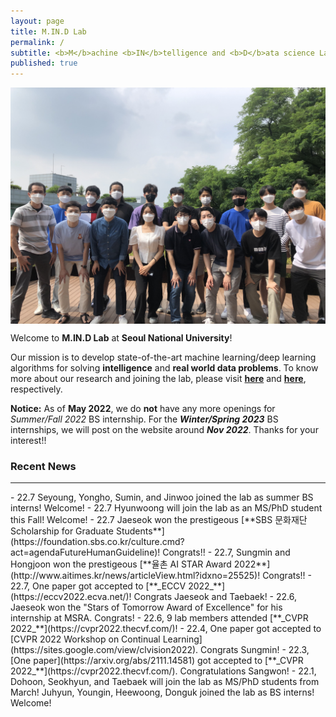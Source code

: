 ```yaml
---
layout: page
title: M.IN.D Lab
permalink: /
subtitle: <b>M</b>achine <b>IN</b>telligence and <b>D</b>ata science Laboratory
published: true
---
```

<img src="img/lab_photo.jpeg" width="820" align="center"/>

<!--**We recently moved to [Seoul National University ECE](https://ee.snu.ac.kr) as of March 01, 2021!**-->

Welcome to **M.IN.D Lab** at **Seoul National University**! 

Our mission is to develop state-of-the-art machine learning/deep learning algorithms for solving **intelligence** and **real world data problems**. To know more about our research and joining the lab, please visit [**here**](projects/project) and [**here**](people/joinus.md), respectively.

<!-- To know more about the lab, you may read this [**feature**](https://webzine.skku.edu/skkuzine/section/culture03.do?articleNo=76954&pager.offset=0&pagerLimit=10) written while we were at SKKU (in Korean).     -->


**Notice:** As of **May 2022**, we do **not** have any more openings for _Summer/Fall 2022_ BS internship. For the **_Winter/Spring 2023_** BS internships, we will post on the website around **_Nov 2022_**. Thanks for your interest!!

<!-- we currently have about 1~2 openings for the BS interns for **_Summer/Fall 2022_**. For those who are interested, please e-mail [Prof. Taesup Moon](people/pi.md) with your **transcript & CV**, and we will get back to you.  -->

<!-- do _**not**_ have any more openings for BS interns or MS/PhD positions for Winter/Spring 2022. For the **_Summer/Fall 2022 openings_**, we will post on the website around **May 2022**. Thanks for your interest!
 -->
<!--
Following is our lab intro video taken in 2018 (special thanks to Karel Setnička)! 
<iframe src="https://player.vimeo.com/video/257239184" width="640" height="360" frameborder="0" webkitallowfullscreen mozallowfullscreen allowfullscreen></iframe>
-->

### Recent News
<hr>
- 22.7 Seyoung, Yongho, Sumin, and Jinwoo joined the lab as summer BS interns! Welcome!
- 22.7 Hyunwoong will join the lab as an MS/PhD student this Fall! Welcome!
- 22.7 Jaeseok won the prestigeous [**SBS 문화재단 Scholarship for Graduate Students**](https://foundation.sbs.co.kr/culture.cmd?act=agendaFutureHumanGuideline)! Congrats!!
- 22.7, Sungmin and Hongjoon won the prestigeous [**율촌 AI STAR Award 2022**](http://www.aitimes.kr/news/articleView.html?idxno=25525)! Congrats!!
- 22.7, One paper got accepted to [**_ECCV 2022_**](https://eccv2022.ecva.net/)! Congrats Jaeseok and Taebaek!
- 22.6, Jaeseok won the "Stars of Tomorrow Award of Excellence" for his internship at MSRA. Congrats!
- 22.6, 9 lab members attended [**_CVPR 2022_**](https://cvpr2022.thecvf.com/)! 
- 22.4, One paper got accepted to [CVPR 2022 Workshop on Continual Learning](https://sites.google.com/view/clvision2022). Congrats Sungmin!
- 22.3, [One paper](https://arxiv.org/abs/2111.14581) got accepted to [**_CVPR 2022_**](https://cvpr2022.thecvf.com/). Congratulations Sangwon!  
- 22.1, Dohoon, Seokhyun, and Taebaek will join the lab as MS/PhD students from March! Juhyun, Youngin, Heewoong, Donguk joined the lab as BS interns! Welcome!   


